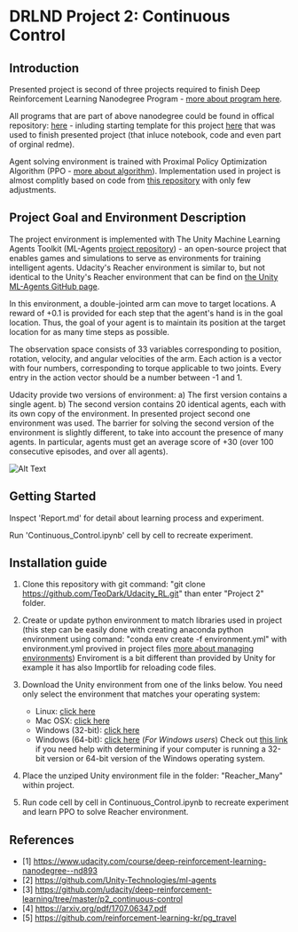 
# DRLND Project 2: Continuous Control

## Introduction

Presented project is second of three projects required to finish Deep Reinforcement Learning Nanodegree Program - [more about program here](https://www.udacity.com/course/deep-reinforcement-learning-nanodegree--nd893). 

All programs that are part of above nanodegree could be found in offical repository: [here](https://github.com/udacity/deep-reinforcement-learning) - inluding starting template for this project [here](https://github.com/udacity/deep-reinforcement-learning/tree/master/p2_continuous-control) that was used to finish presented project (that inluce notebook, code and even part of orginal redme).

Agent solving environment is trained with Proximal Policy Optimization Algorithm (PPO - [more about algorithm](https://arxiv.org/pdf/1707.06347.pdf)). Implementation used in project is almost complitly based on code from [this repository](https://github.com/reinforcement-learning-kr/pg_travel) with only few adjustments.

## Project Goal and Environment Description

The project environment is implemented with The Unity Machine Learning Agents Toolkit (ML-Agents [project repository](https://github.com/Unity-Technologies/ml-agents)) - an open-source project that enables games and simulations to serve as environments for training intelligent agents. Udacity's Reacher environment is similar to, but not identical to the Unity's Reacher environment that can be find on [the Unity ML-Agents GitHub page](https://github.com/Unity-Technologies/ml-agents/blob/master/docs/Learning-Environment-Examples.md#reacher).

In this environment, a double-jointed arm can move to target locations. A reward of +0.1 is provided for each step that the agent's hand is in the goal location. Thus, the goal of your agent is to maintain its position at the target location for as many time steps as possible.

The observation space consists of 33 variables corresponding to position, rotation, velocity, and angular velocities of the arm. Each action is a vector with four numbers, corresponding to torque applicable to two joints. Every entry in the action vector should be a number between -1 and 1.

Udacity provide two versions of environment: a) The first version contains a single agent. b) The second version contains 20 identical agents, each with its own copy of the environment. In presented project second one environment was used. The barrier for solving the second version of the environment is slightly different, to take into account the presence of many agents. In particular, agents must get an average score of +30 (over 100 consecutive episodes, and over all agents).

![Alt Text](./Gifs/after.gif)

## Getting Started

Inspect 'Report.md' for detail about learning process and experiment.

Run 'Continuous_Control.ipynb' cell by cell to recreate experiment.

## Installation guide

1. Clone this repository with git command: "git clone https://github.com/TeoDark/Udacity_RL.git" than enter "Project 2" folder.

2. Create or update python environment to match libraries used in project (this step can be easily done with creating anaconda python environment using comand: "conda env create -f environment.yml" with environment.yml provived in project files [more about managing environments](https://docs.conda.io/projects/conda/en/latest/user-guide/tasks/manage-environments.html))
Enviroment is a bit different than provided by Unity for example it has also Importlib for reloading code files.

2. Download the Unity environment from one of the links below.  You need only select the environment that matches your operating system:
    - Linux: [click here](https://s3-us-west-1.amazonaws.com/udacity-drlnd/P2/Reacher/Reacher_Linux.zip)
    - Mac OSX: [click here](https://s3-us-west-1.amazonaws.com/udacity-drlnd/P2/Reacher/Reacher.app.zip)
    - Windows (32-bit): [click here](https://s3-us-west-1.amazonaws.com/udacity-drlnd/P2/Reacher/Reacher_Windows_x86.zip)
    - Windows (64-bit): [click here](https://s3-us-west-1.amazonaws.com/udacity-drlnd/P2/Reacher/Reacher_Windows_x86_64.zip)
    (_For Windows users_) Check out [this link](https://support.microsoft.com/en-us/help/827218/how-to-determine-whether-a-computer-is-running-a-32-bit-version-or-64) if you need help with determining if your computer is running a 32-bit version or 64-bit version of the Windows operating system.

3. Place the unziped Unity environment file in the folder: "Reacher_Many"  within project. 

4. Run code cell by cell in Continuous_Control.ipynb to recreate experiment and learn PPO to solve Reacher environment.

## References

- [1] https://www.udacity.com/course/deep-reinforcement-learning-nanodegree--nd893
- [2] https://github.com/Unity-Technologies/ml-agents
- [3] https://github.com/udacity/deep-reinforcement-learning/tree/master/p2_continuous-control
- [4] https://arxiv.org/pdf/1707.06347.pdf
- [5] https://github.com/reinforcement-learning-kr/pg_travel